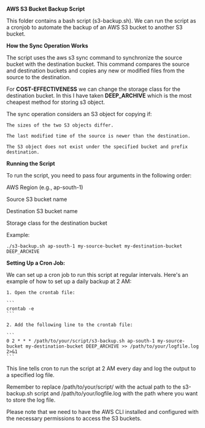 **AWS S3 Bucket Backup Script**

This folder contains a bash script (s3-backup.sh). We can run the script as a cronjob to automate the backup of an AWS S3 bucket to another S3 bucket.

**How the Sync Operation Works**

The script uses the aws s3 sync command to synchronize the source bucket with the destination bucket. This command compares the source and destination buckets and copies any new or modified files from the source to the destination.


For **COST-EFFECTIVENESS** we can  change the storage class for the destination bucket. In this I have taken **DEEP_ARCHIVE** which is the most cheapest method for storing s3 object. 


The sync operation considers an S3 object for copying if:

    The sizes of the two S3 objects differ.
    
    The last modified time of the source is newer than the destination.
    
    The S3 object does not exist under the specified bucket and prefix destination.

**Running the Script**

To run the script, you need to pass four arguments in the following order:

AWS Region (e.g., ap-south-1)

Source S3 bucket name

Destination S3 bucket name

Storage class for the destination bucket


Example:

```
./s3-backup.sh ap-south-1 my-source-bucket my-destination-bucket DEEP_ARCHIVE
```

**Setting Up a Cron Job:**

We can set up a cron job to run this script at regular intervals. Here's an example of how to set up a daily backup at 2 AM:

    1. Open the crontab file:

    ```
    crontab -e
    ```

    2. Add the following line to the crontab file:
    
    ```
    0 2 * * * /path/to/your/script/s3-backup.sh ap-south-1 my-source-bucket my-destination-bucket DEEP_ARCHIVE >> /path/to/your/logfile.log 2>&1
    ```


This line tells cron to run the script at 2 AM every day and log the output to a specified log file.

Remember to replace /path/to/your/script/ with the actual path to the s3-backup.sh script and /path/to/your/logfile.log with the path where you want to store the log file.

Please note that we need to have the AWS CLI installed and configured with the necessary permissions to access the S3 buckets.
